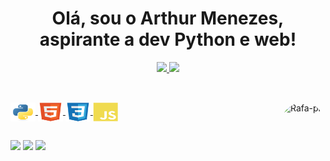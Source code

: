 <div align="center">
<h1>Olá, sou o Arthur Menezes, aspirante a dev Python e web!</h1>
</div>

<div align="center">
 <a href="https://github.com/ThuiMenez">
 <img height="180em" src="https://github-readme-stats.vercel.app/api?username=ThuiMenez&show_icons=true&theme=dracula&include_all_commits=true&count_private=true"/>
 <img height="180em" src="https://github-readme-stats.vercel.app/api/top-langs/?username=ThuiMenez&layout=compact&langs_count=7&theme=dracula"/>
</div>

##
  
<div style="display: inline_block"><br>
 <img align="center" alt="Thui-Python" height="30" width="40" src="https://raw.githubusercontent.com/devicons/devicon/master/icons/python/python-original.svg">
 <img align="center" alt="Thui-HTML" height="30" width="40" src="https://raw.githubusercontent.com/devicons/devicon/master/icons/html5/html5-original.svg">
 <img align="center" alt="Thui-CSS" height="30" width="40" src="https://raw.githubusercontent.com/devicons/devicon/master/icons/css3/css3-original.svg">
 <img align="center" alt="Thui-Js" height="30" width="40" src="https://raw.githubusercontent.com/devicons/devicon/master/icons/javascript/javascript-plain.svg">
 <img align="right" alt="Rafa-pic" height="150" style="border-radius:100px;" src="https://cdn.discordapp.com/attachments/947722501541204030/947725023752388608/image.png">
</div>
  
##
 
<div> 
  <a href="https://www.instagram.com/thui._/" target="_blank"><img src="https://img.shields.io/badge/-Instagram-%23E4405F?style=for-the-badge&logo=instagram&logoColor=white" target="_blank"></a>
  <a href = "mailto:arthur.rmenezes0@gmail.com"><img src="https://img.shields.io/badge/-Gmail-%23333?style=for-the-badge&logo=gmail&logoColor=white" target="_blank"></a>
  <a href="https://www.linkedin.com/in/arthur-rmenezes/" target="_blank"><img src="https://img.shields.io/badge/-LinkedIn-%230077B5?style=for-the-badge&logo=linkedin&logoColor=white" target="_blank"></a> 
</div>
